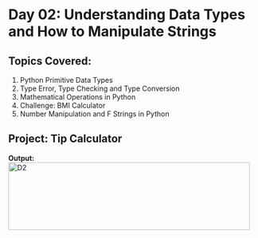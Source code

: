 # Day 02: Understanding Data Types and How to Manipulate Strings
## Topics Covered:
1. Python Primitive Data Types
2. Type Error, Type Checking and Type Conversion
3. Mathematical Operations in Python
4. Challenge: BMI Calculator
5. Number Manipulation and F Strings in Python
## Project: Tip Calculator
__Output:__<br>
<img width="485" height="136" alt="D2" src="https://github.com/user-attachments/assets/8719ee58-f346-4388-8e07-15d052abc7a5" />
